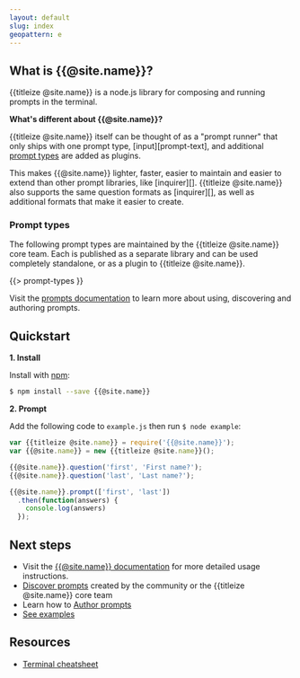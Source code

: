 ```yaml
---
layout: default
slug: index
geopattern: e
---
```


## What is {{@site.name}}?

{{titleize @site.name}} is a node.js library for composing and running prompts in the terminal.

**What's different about {{@site.name}}?**

{{titleize @site.name}} itself can be thought of as a "prompt runner" that only ships with one prompt type, [input][prompt-text], and additional [prompt types](#prompt-types) are added as plugins.

This makes {{@site.name}} lighter, faster, easier to maintain and easier to extend than other prompt libraries, like [inquirer][]. {{titleize @site.name}} also supports the same question formats as [inquirer][], as well as additional formats that make it easier to create.

### Prompt types

The following prompt types are maintained by the {{titleize @site.name}} core team. Each is published as a separate library and can be used completely standalone, or as a plugin to {{titleize @site.name}}.

{{> prompt-types }}

Visit the [prompts documentation](prompts.html) to learn more about using, discovering and authoring prompts.

## Quickstart

**1. Install**

Install with [npm](https://www.npmjs.com/):

```sh
$ npm install --save {{@site.name}}
```

**2. Prompt**

Add the following code to `example.js` then run `$ node example`:

```js
var {{titleize @site.name}} = require('{{@site.name}}');
var {{@site.name}} = new {{titleize @site.name}}();

{{@site.name}}.question('first', 'First name?');
{{@site.name}}.question('last', 'Last name?');

{{@site.name}}.prompt(['first', 'last'])
  .then(function(answers) {
    console.log(answers)
  });
```

## Next steps

- Visit the [{{@site.name}} documentation](docs.html) for more detailed usage instructions.
- [Discover prompts](https://www.npmjs.com/browse/keyword/{{@site.name}}) created by the community or the {{titleize @site.name}} core team
- Learn how to [Author prompts](prompts.html)
- [See examples](examples.html)

## Resources

- [Terminal cheatsheet](https://gist.github.com/jonschlinkert/a5284f250e98cfeb76edc8f223eb06ae)

